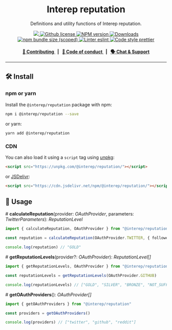 <p align="center">
    <h1 align="center">
        Interep reputation
    </h1>
    <p align="center">Definitions and utility functions of Interep reputation.</p>
</p>

<p align="center">
    <a href="https://github.com/interep-project">
        <img src="https://img.shields.io/badge/project-Interep-blue.svg?style=flat-square">
    </a>
    <a href="https://github.com/interep-project/interep.js/blob/main/LICENSE">
        <img alt="Github license" src="https://img.shields.io/github/license/interep-project/interep.js.svg?style=flat-square">
    </a>
    <a href="https://www.npmjs.com/package/@interep/reputation">
        <img alt="NPM version" src="https://img.shields.io/npm/v/@interep/reputation?style=flat-square" />
    </a>
    <a href="https://npmjs.org/package/@interep/reputation">
        <img alt="Downloads" src="https://img.shields.io/npm/dm/@interep/reputation.svg?style=flat-square" />
    </a>
    <a href="https://bundlephobia.com/package/@interep/reputation">
        <img alt="npm bundle size (scoped)" src="https://img.shields.io/bundlephobia/minzip/@interep/reputation" />
    </a>
    <a href="https://eslint.org/">
        <img alt="Linter eslint" src="https://img.shields.io/badge/linter-eslint-8080f2?style=flat-square&logo=eslint" />
    </a>
    <a href="https://prettier.io/">
        <img alt="Code style prettier" src="https://img.shields.io/badge/code%20style-prettier-f8bc45?style=flat-square&logo=prettier" />
    </a>
</p>

<div align="center">
    <h4>
        <a href="https://docs.interep.link/contributing">
            👥 Contributing
        </a>
        <span>&nbsp;&nbsp;|&nbsp;&nbsp;</span>
        <a href="https://docs.interep.link/code-of-conduct">
            🤝 Code of conduct
        </a>
        <span>&nbsp;&nbsp;|&nbsp;&nbsp;</span>
        <a href="https://t.me/interrep">
            🗣️ Chat &amp; Support
        </a>
    </h4>
</div>

---

## 🛠 Install

### npm or yarn

Install the `@interep/reputation` package with npm:

```bash
npm i @interep/reputation --save
```

or yarn:

```bash
yarn add @interep/reputation
```

### CDN

You can also load it using a `script` tag using [unpkg](https://unpkg.com/):

```html
<script src="https://unpkg.com/@interep/reputation/"></script>
```

or [JSDelivr](https://www.jsdelivr.com/):

```html
<script src="https://cdn.jsdelivr.net/npm/@interep/reputation/"></script>
```

## 📜 Usage

\# **calculateReputation**(provider: _OAuthProvider_, parameters: _TwitterParameters_): _ReputationLevel_

```typescript
import { calculateReputation, OAuthProvider } from "@interep/reputation"

const reputation = calculateReputation(OAuthProvider.TWITTER, { followers: 7000 })

console.log(reputation) // "GOLD"
```

\# **getReputationLevels**(provider?: _OAuthProvider_): _ReputationLevel[]_

```typescript
import { getReputationLevels, OAuthProvider } from "@interep/reputation"

const reputationLevels = getReputationLevels(OAuthProvider.GITHUB)

console.log(reputationLevels) // ["GOLD", "SILVER", "BRONZE", "NOT_SUFFICIENT"]
```

\# **getOAuthProviders**(): _OAuthProvider[]_

```typescript
import { getOAuthProviders } from "@interep/reputation"

const providers = getOAuthProviders()

console.log(providers) // ["twitter", "github", "reddit"]
```
